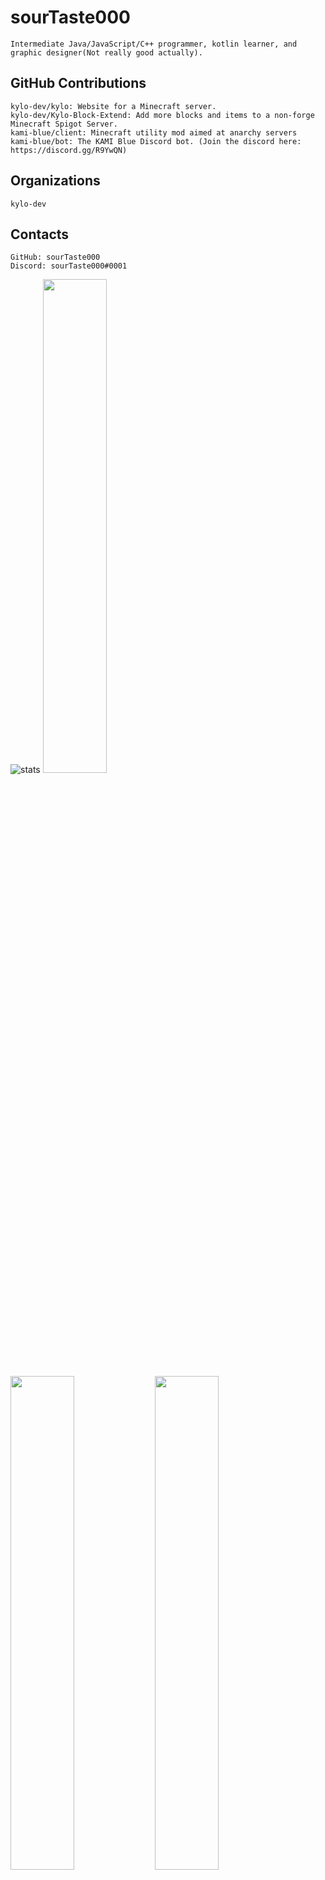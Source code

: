 # sourTaste000

    Intermediate Java/JavaScript/C++ programmer, kotlin learner, and graphic designer(Not really good actually).

## GitHub Contributions

    kylo-dev/kylo: Website for a Minecraft server.
    kylo-dev/Kylo-Block-Extend: Add more blocks and items to a non-forge Minecraft Spigot Server. 
    kami-blue/client: Minecraft utility mod aimed at anarchy servers
    kami-blue/bot: The KAMI Blue Discord bot. (Join the discord here: https://discord.gg/R9YwQN)

## Organizations

    kylo-dev

## Contacts

    GitHub: sourTaste000
    Discord: sourTaste000#0001

![stats](https://github-readme-stats.vercel.app/api?username=sourTaste000&count_private=true&show_icons=true&theme=vue)
<img width="45%" height="45%" src="https://wakatime.com/share/@32a4f5e7-c047-422a-9e96-26bc31c49a33/77650e92-3172-44b7-b68a-f9c480afce36.svg"></img>
<img width="45%" height="45%" src="https://wakatime.com/share/@32a4f5e7-c047-422a-9e96-26bc31c49a33/a0f9631b-01de-4b3f-8c84-b8279168bf9d.svg"></img>
<img width="45%" height="45%" src="ttps://wakatime.com/share/@32a4f5e7-c047-422a-9e96-26bc31c49a33/4e57d5c3-4c14-42cd-a498-99dc91b4cab5.svg"></img>
